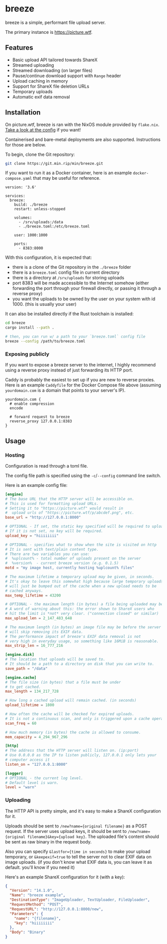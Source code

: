 # breeze

breeze is a simple, performant file upload server.

The primary instance is https://picture.wtf.

## Features

- Basic upload API tailored towards ShareX
- Streamed uploading
- Streamed downloading (on larger files)
- Pause/continue download support with `Range` header
- Upload caching in memory
- Support for ShareX file deletion URLs
- Temporary uploads
- Automatic exif data removal

## Installation

On picture.wtf, breeze is ran with the NixOS module provided by `flake.nix`. [Take a look at the config](https://git.min.rip/min/infra/src/branch/main/nixos/hosts/silver/services/breeze.nix) if you want!

Containerised and bare-metal deployments are also supported. Instructions for those are below.

To begin, clone the Git repository:

```bash
git clone https://git.min.rip/min/breeze.git
```

If you want to run it as a Docker container, here is an example `docker-compose.yaml` that may be useful for reference.

```
version: '3.6'

services:
  breeze:
    build: ./breeze
    restart: unless-stopped

    volumes:
      - /srv/uploads:/data
      - ./breeze.toml:/etc/breeze.toml

    user: 1000:1000

    ports:
      - 8383:8000
```

With this configuration, it is expected that:

- there is a clone of the Git repository in the `./breeze` folder
- there is a `breeze.toml` config file in current directory
- there is a directory at `/srv/uploads` for storing uploads
- port 8383 will be made accessible to the Internet somehow (either forwarding the port through your firewall directly, or passing it through a reverse proxy)
- you want the uploads to be owned by the user on your system with id 1000. (this is usually your user)

It can also be installed directly if the Rust toolchain is installed:

```bash
cd breeze
cargo install --path .

# then, you can run w/ a path to your `breeze.toml` config file
breeze --config /path/to/breeze.toml
```

### Exposing publicly

If you want to expose a breeze server to the internet, I highly recommend using a reverse proxy instead of just forwarding its HTTP port.

Caddy is probably the easiest to set up if you are new to reverse proxies. Here is an example `Caddyfile` for the Docker Compose file above (assuming `yourdomain.com` is a domain that points to your server's IP).

```
yourdomain.com {
  # enable compression
  encode

  # forward request to breeze
  reverse_proxy 127.0.0.1:8383
}
```

## Usage

### Hosting

Configuration is read through a toml file.

The config file path is specified using the `-c`/`--config` command line switch.

Here is an example config file:

```toml
[engine]
# The base URL that the HTTP server will be accessible on.
# This is used for formatting upload URLs.
# Setting it to "https://picture.wtf" would result in
#  upload urls of "https://picture.wtf/p/abcdef.png", etc.
base_url = "http://127.0.0.1:8000"

# OPTIONAL - If set, the static key specified will be required to upload new files.
# If it is not set, no key will be required.
upload_key = "hiiiiiiii"

# OPTIONAL - specifies what to show when the site is visited on http
# It is sent with text/plain content type.
# There are two variables you can use:
#  %uplcount% - total number of uploads present on the server
#  %version%  - current breeze version (e.g. 0.1.5)
motd = "my image host, currently hosting %uplcount% files"

# The maximum lifetime a temporary upload may be given, in seconds.
# It's okay to leave this somewhat high because large temporary uploads
# will just be bumped out of the cache when a new upload needs to be
# cached anyways.
max_temp_lifetime = 43200

# OPTIONAL - the maximum length (in bytes) a file being uploaded may be.
# A word of warning about this: the error shown to ShareX users who
# hit the limit is *not* very clear. ("connection closed" or similar)
max_upload_len = 2_147_483_648

# The maximum length (in bytes) an image file may be before the server
# will skip removing its EXIF data.
# The performance impact of breeze's EXIF data removal is not
# very high in everyday usage, so something like 16MiB is reasonable.
max_strip_len = 16_777_216

[engine.disk]
# The location that uploads will be saved to.
# It should be a path to a directory on disk that you can write to.
save_path = "/data"

[engine.cache]
# The file size (in bytes) that a file must be under
# to get cached.
max_length = 134_217_728

# How long a cached upload will remain cached. (in seconds)
upload_lifetime = 1800

# How often the cache will be checked for expired uploads.
# It is not a continuous scan, and only is triggered upon a cache operation.
scan_freq = 60

# How much memory (in bytes) the cache is allowed to consume.
mem_capacity = 4_294_967_296

[http]
# The address that the HTTP server will listen on. (ip:port)
# Use 0.0.0.0 as the IP to listen publicly, 127.0.0.1 only lets your
# computer access it
listen_on = "127.0.0.1:8000"

[logger]
# OPTIONAL - the current log level.
# Default level is warn.
level = "warn"
```

### Uploading

The HTTP API is pretty simple, and it's easy to make a ShareX configuration for it.

Uploads should be sent to `/new?name={original filename}` as a POST request. If the server uses upload keys, it should be sent to `/new?name={original filename}&key={upload key}`. The uploaded file's content should be sent as raw binary in the request body.

Also you can specify `&lastfor={time in seconds}` to make your upload temporary, or `&keepexif=true` to tell the server not to clear EXIF data on image uploads. (if you don't know what EXIF data is, you can leave it as default. you'll know if you need it)

Here's an example ShareX configuration for it (with a key):

```json
{
  "Version": "14.1.0",
  "Name": "breeze example",
  "DestinationType": "ImageUploader, TextUploader, FileUploader",
  "RequestMethod": "POST",
  "RequestURL": "http://127.0.0.1:8000/new",
  "Parameters": {
    "name": "{filename}",
    "key": "hiiiiiiii"
  },
  "Body": "Binary"
}
```
